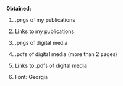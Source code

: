<strong> Obtained: </strong>

1. .pngs of my publications

2. Links to my publications

3. .pngs of digital media 

4. .pdfs of digital media (more than 2 pages)

5. Links to .pdfs of digital media 

6. Font: Georgia
